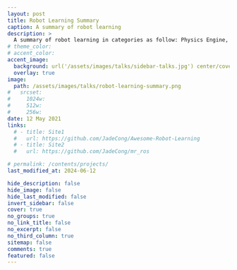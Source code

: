 ```yaml
---
layout: post
title: Robot Learning Summary
caption: A summary of robot learning
description: >
  A summary of robot learning in categories as follow: Physics Engine, Simulation Platform, Algorithm Framework and Testing Benchmark.
# theme_color:
# accent_color:
accent_image:
  background: url('/assets/images/talks/sidebar-talks.jpg') center/cover
  overlay: true
image:
  path: /assets/images/talks/robot-learning-summary.png
#   srcset:
#     1024w:
#     512w:
#     256w:
date: 12 May 2021
links:
  # - title: Site1
  #   url: https://github.com/JadeCong/Awesome-Robot-Learning
  # - title: Site2
  #   url: https://github.com/JadeCong/mr_ros

# permalink: /contents/projects/
last_modified_at: 2024-06-12

hide_description: false
hide_image: false
hide_last_modified: false
invert_sidebar: false
cover: true
no_groups: true
no_link_title: false
no_excerpt: false
no_third_column: true
sitemap: false
comments: true
featured: false
---
```

